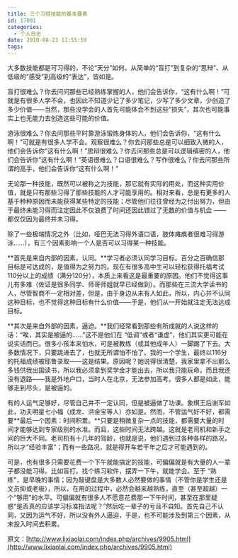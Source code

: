 ```yaml
---
title: 三个习得技能的基本要素
id: 17001
categories:
  - 个人日志
date: 2010-08-23 11:55:59
tags:
---
```


大多数技能都是可习得的，不论“天分”如何。从简单的“盲打”到复杂的“思辩”、从低级的“感受”到高级的“表达”，皆如是。

盲打很难么？你去问问那些已经熟练掌握的人，他们会告诉你，“这有什么啊！”可就是有很多人学不会，也因此不知道少记了多少笔记，少写了多少文章，少创造了多少价值——当然，那些没学会的人首先可能体会不到这些“损失”，其次也可能事实上也无能力去创造这些可能的价值。

游泳很难么？你去问那些平时靠游泳锻炼身体的人，他们会告诉你，“这有什么啊！”可就是有很多人学不会。观察很难么？你去问那些总是可以细致入微的人，他们会告诉你“这有什么啊！”思辩很难么？你去问那些总是可以逻辑缜密的人，他们会告诉你“这有什么啊！”英语很难么？口语很难么？写作很难么？你去问那些所谓的高手，他们会告诉你“这有什么啊！”

无论那一种技能，既然可以被称之为技能，那它就有实际的用处，而这种实用价值，就是只有那些习得了那些技能的人才可能享用的。相对来看，总是有更多的人基于种种原因而未能获得某些特定的技能；尽管他们往往曾经为之付出努力，但由于最终未能习得而注定因此不仅浪费了时间还因此错过了无数的价值与机会 ——都仅仅因为最终并未习得。

除了一些极端情况之外（比如，哑巴无法习得外语口语，肢体瘫痪者很难习得游泳……），有三个因素影响一个人是否可以习得某一种技能。

**首先是来自内部的因素，认同。**学习者必须认同学习目标。百分之百确信那目标是可达成的，是值得为之努力的。现在有很多高中生可以轻松获得托福考试110分以上的成绩（满分120分），本质上来看这是最重要的原因。他们不觉得这事儿有多难（佐证是很多同学、师哥师姐就早已经做到）。而那些在三流大学读书的人，尽管智商不一定相对差，但是，由于身边从未有人如此，所以，内心并不认同这种目标，也不觉得这种目标有什么价值——于是，他们从一开始就注定无法达成目标。

**其次是来自外部的因素，逼迫。**我们经常看到那些有所成就的人说这样的话：“唉，其实是被逼的……”这不是他们在 “低调”或者“谦虚”，他们其实更可能在说实话而已。很多小孩本来怕水，可是被教练（或其他成年人）一脚踢了下去。大多数情况下，只要跳进去了，也就无所谓怕不怕了。我的一个学生，最终以116分的托福成绩被耶鲁录取——这是结果。原因呢？她说得很清楚，我家里拿不出那么多钱供我出国读书，所以我必须拿到奖学金才能出去，所以我只能玩命。而且我还没有退路——我是外地户口，当时人在北京，无法参加高考。很多人都是如此，能够走到尽头，是被逼的。

有的人运气足够好，尽管自己并不一定认同，但是被逼做了功课。象棋王后谢军如此，功夫明星七小福（成龙、洪金宝等人）亦如是。然而，不管运气好不好，都需要**最后一个因素：时间积累。**只要是稍微复杂一点的技能，都需要大量的时间才能够达到专家级别的水准。而且，这些时间无法跨越。这就是老司机和新手之间的巨大不同。老司机有十几年的驾龄，也就是说，他们遇到过各种各样的路况，所以才“经验丰富”；而有一些路况，就是得开车若干年之后才可能遇到的。

可是，也有很多只需要花费一个下午就能搞定的技能，可偏偏就是有大量的人一辈子都没能习得。比如盲打。找个练习软件，摆弄一下午，就能学会。至于 “熟练”，是早晚的事情；因为敲键盘是大多数人必然要做的事情（不管你是学生还是文员抑或老板），所以，在用的过程中，必然会越来越熟练，直至（甚至超越）一个“够用”的水平。可偏偏就有很多人不愿意花费那一下午时间，甚至在那里疑惑“是否真的应该学习标准指法呢？”然后吃一辈子的亏且不自知。首先自己不认同，又因为运气不好，所以没有外人逼迫，于是，也不可能涉及到第三个因素，从未投入时间去积累。

原文：[http://www.lixiaolai.com/index.php/archives/9905.html](http://www.lixiaolai.com/index.php/archives/9905.html)